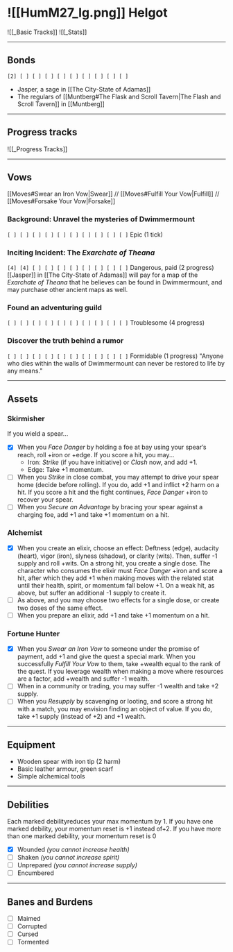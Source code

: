 # ![[HumM27_lg.png]] Helgot
![[_Basic Tracks]]   ![[_Stats]]  

----
## Bonds
`[2] [ ] [ ] [ ] [ ] [ ] [ ] [ ] [ ] [ ]`
- Jasper, a sage in [[The City-State of Adamas]] 
- The regulars of [[Muntberg#The Flask and Scroll Tavern|The Flash and Scroll Tavern]] in [[Muntberg]]

----
## Progress tracks
![[_Progress Tracks]] 

----
## Vows
[[Moves#Swear an Iron Vow|Swear]] // [[Moves#Fulfill Your Vow|Fulfill]] // [[Moves#Forsake Your Vow|Forsake]]
### Background: Unravel the mysteries of Dwimmermount
`[ ] [ ] [ ] [ ] [ ] [ ] [ ] [ ] [ ] [ ]` Epic (1 tick)

### Inciting Incident: The *Exarchate of Theana*
`[4] [4] [ ] [ ] [ ] [ ] [ ] [ ] [ ] [ ]` Dangerous, paid (2 progress)
[[Jasper]] in [[The City-State of Adamas]] will pay for a map of the *Exarchate of Theana* that he believes can be found in Dwimmermount, and may purchase other ancient maps as well.

### Found an adventuring guild
`[ ] [ ] [ ] [ ] [ ] [ ] [ ] [ ] [ ] [ ]` Troublesome (4 progress)

### Discover the truth behind a rumor
`[ ] [ ] [ ] [ ] [ ] [ ] [ ] [ ] [ ] [ ]` Formidable (1 progress)
"Anyone who dies within the walls of Dwimmermount can never be restored to life by any means."


----
## Assets
### Skirmisher
If you wield a spear...
- [x] When you *Face Danger* by holding a foe at bay using your spear’s reach, roll +iron or +edge. If you score a hit, you may...
  * Iron: *Strike* (if you have initiative) or *Clash* now, and add +1.
  * Edge: Take +1 momentum.
- [ ] When you *Strike* in close combat, you may attempt to drive your spear home (decide before rolling). If you do, add +1 and inflict +2 harm on a hit. If you score a hit and the fight continues, *Face Danger* +iron to recover your spear.
- [ ] When you *Secure an Advantage* by bracing your spear against a charging foe, add +1 and take +1 momentum on a hit.

### Alchemist
- [x] When you create an elixir, choose an effect: Deftness (edge), audacity (heart), vigor (iron), slyness (shadow), or clarity (wits). Then, suffer -1 supply and roll +wits. On a strong hit, you create a single dose. The character who consumes the elixir must *Face Danger* +iron and score a hit, after which they add +1 when making moves with the related stat until their health, spirit, or momentum fall below +1. On a weak hit, as above, but suffer an additional -1 supply to create it.
- [ ] As above, and you may choose two effects for a single dose, or create two doses of the same effect.
- [ ] When you prepare an elixir, add +1 and take +1 momentum on a hit.

### Fortune Hunter 
- [x] When you *Swear an Iron Vow* to someone under the promise of payment, add +1 and give the quest a special mark. When you successfully *Fulfill Your Vow* to them, take +wealth equal to the rank of the quest. If you leverage wealth when making a move where resources are a factor, add +wealth and suffer -1 wealth.
- [ ] When in a community or trading, you may suffer -1 wealth and take +2 supply. 
- [ ] When you *Resupply* by scavenging or looting, and score a strong hit with a match, you may envision finding an object of value. If you do, take +1 supply (instead of +2) and +1 wealth.

----
## Equipment
- Wooden spear with iron tip (2 harm)
- Basic leather armour, green scarf
- Simple alchemical tools

----
## Debilities
Each marked debilityreduces your max momentum by 1. 
If you have one marked debility, your momentum reset is +1 instead of+2. 
If you have more than one marked debility, your momentum reset is 0

- [x] Wounded *(you cannot increase health)*
- [ ] Shaken *(you cannot increase spirit)*
- [ ] Unprepared *(you cannot increase supply)*
- [ ] Encumbered

-----
## Banes and Burdens
- [ ] Maimed
- [ ] Corrupted
- [ ] Cursed
- [ ] Tormented
